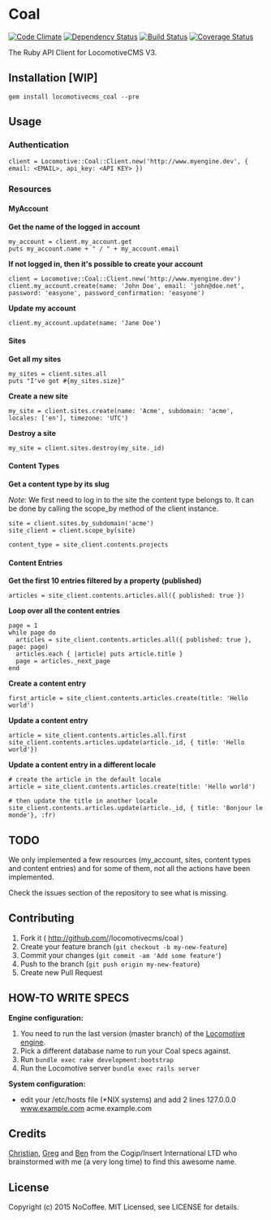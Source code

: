 # Coal

[![Code Climate](https://codeclimate.com/github/locomotivecms/coal/badges/gpa.svg)](https://codeclimate.com/github/locomotivecms/coal) [![Dependency Status](https://gemnasium.com/locomotivecms/coal.svg)](https://gemnasium.com/locomotivecms/coal) [![Build Status](https://travis-ci.org/locomotivecms/coal.svg?branch=master)](https://travis-ci.org/locomotivecms/coal) [![Coverage Status](https://coveralls.io/repos/locomotivecms/coal/badge.svg?branch=master)](https://coveralls.io/r/locomotivecms/coal?branch=master)

The Ruby API Client for LocomotiveCMS V3.

## Installation [WIP]

    gem install locomotivecms_coal --pre

## Usage

### Authentication

    client = Locomotive::Coal::Client.new('http://www.myengine.dev', { email: <EMAIL>, api_key: <API KEY> })

### Resources

#### MyAccount

**Get the name of the logged in account**

    my_account = client.my_account.get
    puts my_account.name + " / " + my_account.email

**If not logged in, then it's possible to create your account**

    client = Locomotive::Coal::Client.new('http://www.myengine.dev')
    client.my_account.create(name: 'John Doe', email: 'john@doe.net', password: 'easyone', password_confirmation: 'easyone')

**Update my account**

    client.my_account.update(name: 'Jane Doe')

#### Sites

**Get all my sites**

    my_sites = client.sites.all
    puts "I've got #{my_sites.size}"

**Create a new site**

    my_site = client.sites.create(name: 'Acme', subdomain: 'acme', locales: ['en'], timezone: 'UTC')

**Destroy a site**

    my_site = client.sites.destroy(my_site._id)

#### Content Types

**Get a content type by its slug**

*Note:* We first need to log in to the site the content type belongs to. It can be done by calling the scope_by method of the client instance.

    site = client.sites.by_subdomain('acme')
    site_client = client.scope_by(site)

    content_type = site_client.contents.projects

#### Content Entries

**Get the first 10 entries filtered by a property (published)**

    articles = site_client.contents.articles.all({ published: true })

**Loop over all the content entries**

    page = 1
    while page do
      articles = site_client.contents.articles.all({ published: true }, page: page)
      articles.each { |article| puts article.title }
      page = articles._next_page
    end

**Create a content entry**

    first_article = site_client.contents.articles.create(title: 'Hello world')

**Update a content entry**

    article = site_client.contents.articles.all.first
    site_client.contents.articles.update(article._id, { title: 'Hello world'})

**Update a content entry in a different locale**

    # create the article in the default locale
    article = site_client.contents.articles.create(title: 'Hello world')

    # then update the title in another locale
    site_client.contents.articles.update(article._id, { title: 'Bonjour le monde'}, :fr)

## TODO

We only implemented a few resources (my_account, sites, content types and content entries) and for some of them, not all the actions have been implemented.

Check the issues section of the repository to see what is missing.

## Contributing

1. Fork it ( http://github.com/<my-github-username>/locomotivecms/coal )
2. Create your feature branch (`git checkout -b my-new-feature`)
3. Commit your changes (`git commit -am 'Add some feature'`)
4. Push to the branch (`git push origin my-new-feature`)
5. Create new Pull Request

## HOW-TO WRITE SPECS

**Engine configuration:**

1. You need to run the last version (master branch) of the [Locomotive engine](https://github.com/locomotivecms/engine).
2. Pick a different database name to run your Coal specs against.
3. Run ````bundle exec rake development:bootstrap````
4. Run the Locomotive server ````bundle exec rails server````

**System configuration:**

- edit your /etc/hosts file (*NIX systems) and add 2 lines
      127.0.0.0     www.example.com acme.example.com

## Credits

[Christian](https://github.com/cblavier), [Greg](https://github.com/gregKawet) and [Ben](https://github.com/stiiig) from the Cogip/Insert International LTD who brainstormed with me (a very long time) to find this awesome name.

## License

Copyright (c) 2015 NoCoffee. MIT Licensed, see LICENSE for details.
